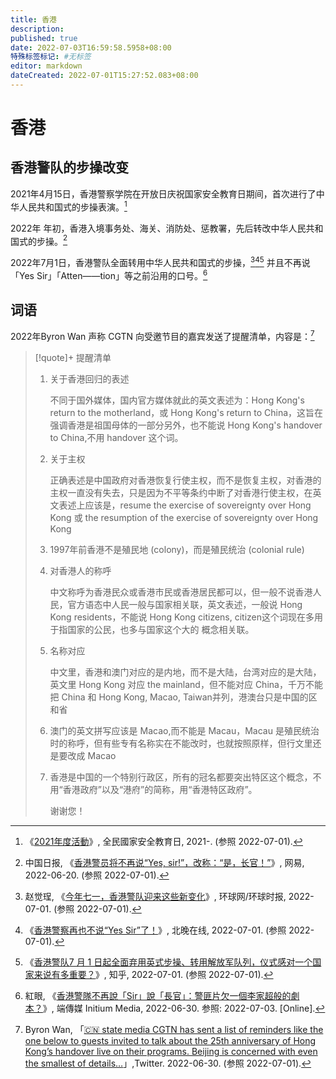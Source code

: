 ```yaml
---
title: 香港
description:
published: true
date: 2022-07-03T16:59:58.5958+08:00
特殊标签标记: #无标签
editor: markdown
dateCreated: 2022-07-01T15:27:52.083+08:00
---
```


# 香港

## 香港警队的步操改变

2021年4月15日，香港警察学院在开放日庆祝国家安全教育日期间，首次进行了中华人民共和国式的步操表演。[^event]

[^event]:  《[2021年度活動](https://web.archive.org/web/20220701073015/https://www.nsed.gov.hk/event/)》, 全民國家安全教育日, 2021-. (参照 2022-07-01).

2022年 年初，香港入境事务处、海关、消防处、惩教署，先后转改中华人民共和国式的步操。[^HAAVDL100530SFP3]

[^HAAVDL100530SFP3]:  中国日报, 《[香港警员将不再说“Yes, sir!”，改称：“是，长官！”](https://web.archive.org/web/20220620142653/https://www.163.com/dy/article/HAAVDL100530SFP3.html)》, 网易, 2022-06-20. (参照 2022-07-01).

2022年7月1日，香港警队全面转用中华人民共和国式的步操，[^1ZVKB][^3][^4] 并且不再说「Yes Sir」「Atten——tion」等之前沿用的口号。[^Glbay]

[^1ZVKB]:  赵觉珵, 《[今年七一，香港警队迎来这些新变化](https://archive.ph/1ZVKB "https://china.huanqiu.com/article/48duGCeaaj8")》, 环球网/环球时报, 2022-07-01. (参照 2022-07-01).

[^3]:  《[香港警察再也不说“Yes Sir”了！](https://web.archive.org/web/20220701081058/https://www.takefoto.cn/news/2022/07/01/10111247.shtml)》, 北晚在线, 2022-07-01. (参照 2022-07-01).

[^4]:  《[香港警队7 月 1 日起全面弃用英式步操、转用解放军队列，仪式感对一个国家来说有多重要？](https://web.archive.org/web/20220630081147/https://www.zhihu.com/question/539197542)》, 知乎, 2022-07-01. (参照 2022-07-01).

[^Glbay]:  紅眼, 《[香港警隊不再說「Sir」說「長官」：警匪片欠一個李家超般的劇本？](https://archive.ph/Glbay "https://theinitium.com/article/20220630-cutlure-police-movies-hk/")》, 端傳媒 Initium Media, 2022-06-30. 参照: 2022-07-03. [Online].

## 词语

2022年Byron Wan 声称 CGTN 向受邀节目的嘉宾发送了提醒清单，内容是：[^49427419271]

[^49427419271]:  Byron Wan, 「[🇨🇳 state media CGTN has sent a list of reminders like the one below to guests invited to talk about the 25th anniversary of Hong Kong’s handover live on their programs. Beijing is concerned with even the smallest of details…](https://web.archive.org/web/20220630130456/https://twitter.com/Byron_Wan/status/1542494274192715783)」,Twitter. 2022-06-30. (参照 2022-07-01).

> [!quote]+ 提醒清单
>
> 1.  关于香港回归的表述
>
>     不同于国外媒体，国内官方媒体就此的英文表述为：Hong Kong's return to the motherland，或 Hong Kong's return to China，这旨在强调香港是祖国母体的一部分另外，也不能说 Hong Kong's handover to China,不用 handover 这个词。
>
> 2.  关于主权
>
>     正确表述是中国政府对香港恢复行使主权，而不是恢复主权，对香港的主权一直没有失去，只是因为不平等条约中断了对香港行使主权，在英文表述上应该是，resume the exercise of sovereignty over Hong Kong 或 the resumption of the exercise of sovereignty over Hong Kong
>
> 3.  1997年前香港不是殖民地 (colony)，而是殖民统治 (colonial rule)
>
> 4.  对香港人的称呼
>
>     中文称呼为香港民众或香港市民或香港居民都可以，但一般不说香港人民，官方语态中人民一般与国家相关联，英文表述，一般说 Hong Kong residents，不能说 Hong Kong citizens, citizen这个词现在多用于指国家的公民，也多与国家这个大的
>     概念相关联。
>
> 5.  名称对应
>
>     中文里，香港和澳门对应的是内地，而不是大陆，台湾对应的是大陆，英文里 Hong Kong 对应 the mainland，但不能对应 China，千万不能把 China 和 Hong Kong, Macao, Taiwan并列，港澳台只是中国的区和省
>
> 6.  澳门的英文拼写应该是 Macao,而不能是 Macau，Macau 是殖民统治时的称呼，但有些专有名称实在不能改时，也就按照原样，但行文里还是要改成 Macao
>
> 7.  香港是中国的一个特别行政区，所有的冠名都要突出特区这个概念，不用“香港政府”以及“港府”的简称，用“香港特区政府”。
>
>     谢谢您！

